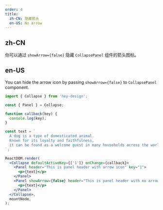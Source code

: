 ```yaml
---
order: 4
title:
  zh-CN: 隐藏箭头
  en-US: No arrow
---
```


## zh-CN

你可以通过 `showArrow={false}` 隐藏 `CollapsePanel` 组件的箭头图标。

## en-US

You can hide the arrow icon by passing `showArrow={false}` to `CollapsePanel` component.

```jsx
import { Collapse } from 'hey-design';

const { Panel } = Collapse;

function callback(key) {
  console.log(key);
}

const text = `
  A dog is a type of domesticated animal.
  Known for its loyalty and faithfulness,
  it can be found as a welcome guest in many households across the world.
`;

ReactDOM.render(
  <Collapse defaultActiveKey={['1']} onChange={callback}>
    <Panel header="This is panel header with arrow icon" key="1">
      <p>{text}</p>
    </Panel>
    <Panel showArrow={false} header="This is panel header with no arrow icon" key="2">
      <p>{text}</p>
    </Panel>
  </Collapse>,
  mountNode,
);
```
